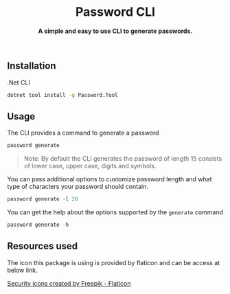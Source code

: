 <div align="center">
	<h1>Password CLI</h1>
	<p>
		<b>A simple and easy to use CLI to generate passwords.</b>
	</p>
	<br>
</div>

## Installation

.Net CLI
```bash
dotnet tool install -g Password.Tool
```

## Usage

The CLI provides a command to generate a password
```bash
password generate
```

> Note: By default the CLI generates the password of length 15 consists of lower case, upper case, digits and symbols.

You can pass additional options to customize password length and what type of characters your password should contain.

```csharp
password generate -l 20
```

You can get the help about the options supported by the `generate` command
```csharp
password generate -h
```

## Resources used
The icon this package is using is provided by flaticon and can be access at below link.

<a href="https://www.flaticon.com/free-icons/security" title="security icons">Security icons created by Freepik - Flaticon</a>
